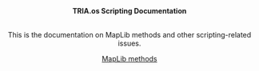 <div align="center">
<strong>TRIA.os Scripting Documentation</strong><br></br>

This is the documentation on MapLib methods and other scripting-related issues.

[MapLib methods](/api/init.lua)
</div>